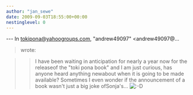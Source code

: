 ```yaml
---
author: "jan_sewe"
date: 2009-09-03T18:55:00+00:00
nestinglevel: 0
---
```

\---
 In [tokipona@yahoogroups.com](mailto://tokipona@yahoogroups.com), "andrew49097" <andrew49097@...
> wrote:

>> I have been waiting in anticipation for nearly a year now for the releaseof the "toki pona book" and I am just curious, has anyone heard anything newabout when it is going to be made available?
>Sometimes I even wonder if the announcement of a book wasn't just a big joke ofSonja's... ![:-D](images/smilies/icon_e_biggrin.gif "Very Happy")